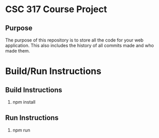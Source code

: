 # CSC 317 Course Project

## Purpose

The purpose of this repository is to store all the code for your web application. This also includes the history of all commits made and who made them. 


# Build/Run Instructions

## Build Instructions
1. npm install

## Run Instructions
1. npm run
